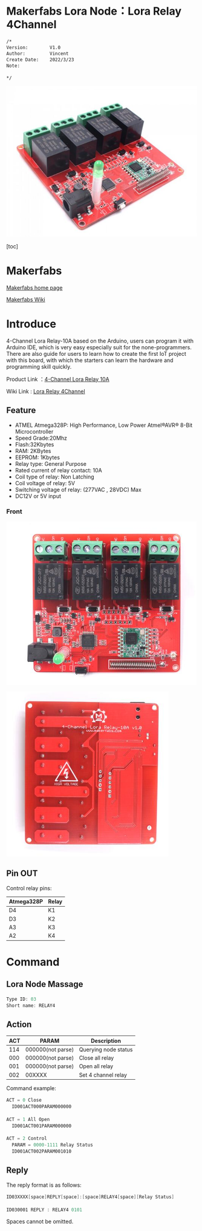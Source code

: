  Makerfabs Lora Node：Lora Relay 4Channel
 ==



```
/*
Version:		V1.0
Author:			Vincent
Create Date:	2022/3/23
Note:
	
*/
```

![main](md_pic/main.jpg)

[toc]

# Makerfabs

[Makerfabs home page](https://www.makerfabs.com/)

[Makerfabs Wiki](https://makerfabs.com/wiki/index.php?title=Main_Page)



# Introduce

4-Channel Lora Relay-10A based on the Arduino, users can program it with Arduino IDE, which is very easy especially suit for the none-programmers. There are also guide for users to learn how to create the first IoT project with this board, with which the starters can learn the hardware and programming skill quickly. 

Product Link ：[4-Channel Lora Relay 10A](https://www.makerfabs.com/4-channel-lora-relay-10a.html)

Wiki Link : [Lora Relay 4Channel](https://www.makerfabs.com/wiki/index.php?title=4-Channel_Lora_Relay-10A)


## Feature

* ATMEL Atmega328P: High Performance, Low Power Atmel®AVR® 8-Bit Microcontroller
* Speed Grade:20Mhz
* Flash:32Kbytes
* RAM: 2KBytes
* EEPROM: 1Kbytes
* Relay type: General Purpose 
* Rated current of relay contact: 10A
* Coil type of relay: Non Latching
* Coil voltage of relay: 5V
* Switching voltage of relay: (277VAC , 28VDC) Max
* DC12V or 5V input



### Front

![front](md_pic/front.jpg)



![back](md_pic/back.jpg)



 ## Pin OUT

Control relay pins: 

|Atmega328P	|Relay |
|---|---|
|D4	|K1 |
|D3	|K2 |
|A3	|K3 |
|A2	|K4 |



# Command

## Lora Node Massage

```c
Type ID: 03
Short name: RELAY4
```

## Action

| ACT  | PARAM             | Description          |
| ---- | ----------------- | -------------------- |
| 114  | 000000(not parse) | Querying node status |
| 000  | 000000(not parse) | Close all relay      |
| 001  | 000000(not parse) | Open all relay       |
| 002  | 00XXXX            | Set 4 channel relay  |

Command example:

```c
ACT = 0 Close
  ID001ACT000PARAM000000

ACT = 1 All Open
  ID001ACT001PARAM000000

ACT = 2 Control 
  PARAM = 0000-1111 Relay Status
  ID001ACT002PARAM001010
```



## Reply

The reply format is as follows:

```c
ID03XXXX[space]REPLY[space]:[space]RELAY4[space][Relay Status]
    
ID030001 REPLY : RELAY4 0101
```

Spaces cannot be omitted.


